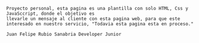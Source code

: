     Proyecto personal, esta pagina es una plantilla con solo HTML, Css y JavaSccript, donde el objetivo es 
    llevarle un mensaje al cliente con esta pagina web, para que este 
    interesado en nuestro servicio, "Todavia esta pagina esta en proceso."

    Juan Felipe Rubio Sanabria Developer Junior